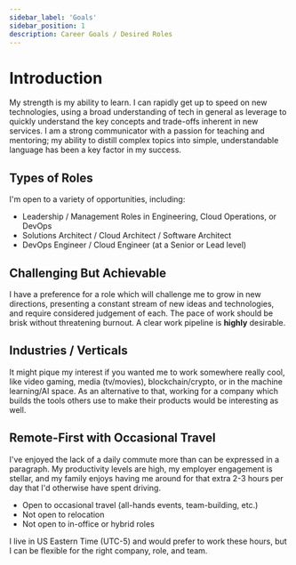 ```yaml
---
sidebar_label: 'Goals'
sidebar_position: 1
description: Career Goals / Desired Roles
---
```


# Introduction

My strength is my ability to learn. I can rapidly get up to speed on new technologies, using a broad understanding
of tech in general as leverage to quickly understand the key concepts and trade-offs inherent in new services. I
am a strong communicator with a passion for teaching and mentoring; my ability to distill complex topics into
simple, understandable language has been a key factor in my success.

## Types of Roles

I'm open to a variety of opportunities, including:

- Leadership / Management Roles in Engineering, Cloud Operations, or DevOps
- Solutions Architect / Cloud Architect / Software Architect
- DevOps Engineer / Cloud Engineer (at a Senior or Lead level)

## Challenging But Achievable

I have a preference for a role which will challenge me to grow in new directions, presenting a constant stream of new
ideas and technologies, and require considered judgement of each. The pace of work should be brisk without threatening
burnout. A clear work pipeline is **highly** desirable.

## Industries / Verticals

It might pique my interest if you wanted me to work somewhere really cool, like video gaming, media (tv/movies),
blockchain/crypto, or in the machine learning/AI space. As an alternative to that, working for a company which
builds the tools others use to make their products would be interesting as well.

## Remote-First with Occasional Travel

I've enjoyed the lack of a daily commute more than can be expressed in a paragraph. My productivity levels are high,
my employer engagement is stellar, and my family enjoys having me around for that extra 2-3 hours per day that I'd
otherwise have spent driving.

- Open to occasional travel (all-hands events, team-building, etc.)
- Not open to relocation
- Not open to in-office or hybrid roles

I live in US Eastern Time (UTC-5) and would prefer to work these hours, but I can be flexible for the right
company, role, and team.  